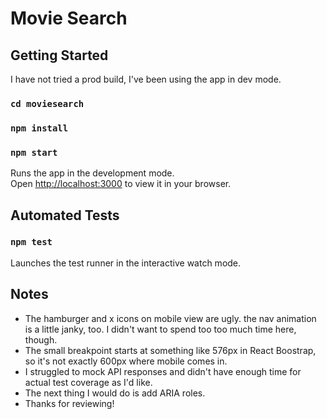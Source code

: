# Movie Search

## Getting Started

I have not tried a prod build, I've been using the app in dev mode.

### `cd moviesearch`
### `npm install`
### `npm start`

Runs the app in the development mode.\
Open [http://localhost:3000](http://localhost:3000) to view it in your browser.

## Automated Tests

### `npm test`

Launches the test runner in the interactive watch mode.

## Notes
- The hamburger and x icons on mobile view are ugly. the nav animation is a little janky, too. I didn't want to spend too too much time here, though.
- The small breakpoint starts at something like 576px in React Boostrap, so it's not exactly 600px where mobile comes in.
- I struggled to mock API responses and didn't have enough time for actual test coverage as I'd like.
- The next thing I would do is add ARIA roles.
- Thanks for reviewing!
